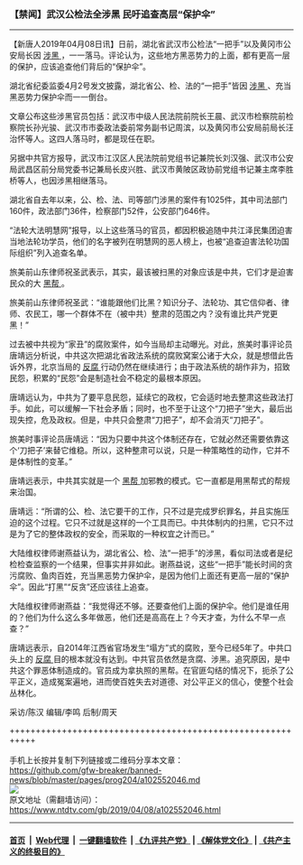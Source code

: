 ### 【禁闻】武汉公检法全涉黑 民吁追查高层“保护伞”
------------------------

<div class="post_content" itemprop="articleBody">
 <p>
  【新唐人2019年04月08日讯】日前，湖北省武汉市公检法“一把手”以及黄冈市公安局长因
  <a href="https://www.ntdtv.com/gb/涉黑.htm">
   涉黑
  </a>
  ，一一落马。评论认为，这些地方黑恶势力的上面，都有更高一层的保护，应该追查他们背后的“保护伞”。
 </p>
 <p>
  湖北省纪委监委4月2号发文披露，湖北省公、检、法的“一把手”皆因
  <a href="https://www.ntdtv.com/gb/涉黑.htm">
   涉黑
  </a>
  、充当黑恶势力保护伞而一一倒台。
 </p>
 <p>
  文章公布这些涉黑官员包括：武汉市中级人民法院前院长王晨、武汉市检察院前检察院长孙光骏、武汉市市委政法委前常务副书记周滨，以及黄冈市公安局前局长汪治怀等人。这四人落马时，都是现任在职。
 </p>
 <p>
  另据中共官方报导，武汉市江汉区人民法院前党组书记兼院长刘汉强、武汉市公安局武昌区前分局党委书记兼局长皮兴胜、武汉市黄陂区政协前党组书记兼主席李胜桥等人，也因涉黑相继落马。
 </p>
 <p>
  湖北省自去年以来，公、检、法、司等部门涉黑的案件有1025件，其中司法部门160件，政法部门36件，检察部门52件，公安部门646件。
 </p>
 <p>
  “法轮大法明慧网”报导，以上这些落马的官员，都因积极追随中共江泽民集团迫害当地法轮功学员，他们的名字被列在明慧网的恶人榜上，也被“追查迫害法轮功国际组织”列入追查名单。
 </p>
 <p>
  旅美前山东律师祝圣武表示，其实，最该被扫黑的对象应该是中共，它们才是迫害民众的大
  <a href="https://www.ntdtv.com/gb/黑帮.htm">
   黑帮
  </a>
  。
 </p>
 <p>
  旅美前山东律师祝圣武：“谁能跟他们比黑？知识分子、法轮功、其它信仰者、律师、农民工，哪一个群体不在（被中共）整肃的范围之内？没有谁比共产党更黑！”
 </p>
 <p>
  过去被中共视为“家丑”的腐败案件，如今当局却主动曝光。对此，旅美时事评论员唐靖远分析说，中共这次把湖北省政法系统的腐败窝案公诸于大众，就是想借此告诉外界，北京当局的
  <a href="https://www.ntdtv.com/gb/反腐.htm">
   反腐
  </a>
  行动仍然在继续进行；由于政法系统的胡作非为，招致民怨，积累的“民怨”会是制造社会不稳定的最根本原因。
 </p>
 <p>
  唐靖远认为，中共为了要平息民怨，延续它的政权，它会适时地去整肃这些政法打手。如此，可以缓解一下社会矛盾；同时，也不至于让这个“刀把子”坐大，最后出现失控，危及政权。但是，中共只会整肃“刀把子”，却不会消灭“刀把子”。
 </p>
 <p>
  旅美时事评论员唐靖远：“因为只要中共这个体制还存在，它就必然还需要依靠这个‘刀把子’来替它维稳。所以，这种整肃可以说，只是一种策略性的动作，它并不是体制性的变革。”
 </p>
 <p>
  唐靖远表示，中共其实就是一个
  <a href="https://www.ntdtv.com/gb/黑帮.htm">
   黑帮
  </a>
  加邪教的模式。它一直都是用黑帮式的帮规来治国。
 </p>
 <p>
  唐靖远：“所谓的公、检、法它要干的工作，只不过是完成罗织罪名，并且实施压迫的这个过程。它只不过就是这样的一个工具而已。中共体制内的扫黑，它只不过是为了它的整体政权的安全，而采取的一种权宜之计而已。”
 </p>
 <p>
  大陆维权律师谢燕益认为，湖北省公、检、法“一把手”的涉黑，看似司法或者是纪检检查监察的一个结果，但事实并非如此。谢燕益说，这些“一把手”能长时间的贪污腐败、鱼肉百姓，充当黑恶势力保护伞，是因为他们上面还有更高一层的“保护伞”。因此“打黑”“反贪”还应该往上追查。
 </p>
 <p>
  大陆维权律师谢燕益：“我觉得还不够。还要查他们上面的保护伞。他们是谁任用的？他们为什么这么多年做恶，他们还是高高在上？今天才查，为什么不早一点查？”
 </p>
 <p>
  唐靖远表示，自2014年江西省官场发生“塌方”式的腐败，至今已经5年了。中共口头上的
  <a href="https://www.ntdtv.com/gb/反腐.htm">
   反腐
  </a>
  目的根本就没有达到。中共官员依然是贪腐、涉黑。追究原因，是中共这个罪恶体制造成的。官员成为拿执照的黑帮。在官匪勾结的情况下，扼杀了公平正义，造成冤案遍地，进而使百姓失去对道德、对公平正义的信心，使整个社会丛林化。
 </p>
 <p>
  采访/陈汉 编辑/李鸣 后制/周天
 </p>
 <div class="single_ad">
 </div>
</div>

+++++++++++++++++++++++++++++++++++++++++++++++++++++++++++<br/><br/>
手机上长按并复制下列链接或二维码分享本文章：<br/>
https://github.com/gfw-breaker/banned-news/blob/master/pages/prog204/a102552046.md <br/>
<a href='https://github.com/gfw-breaker/banned-news/blob/master/pages/prog204/a102552046.md'><img src='https://github.com/gfw-breaker/banned-news/blob/master/pages/prog204/a102552046.md.png'/></a> <br/>
原文地址（需翻墙访问）：https://www.ntdtv.com/gb/2019/04/08/a102552046.html


------------------------
#### [首页](https://github.com/gfw-breaker/banned-news/blob/master/README.md) &nbsp;|&nbsp; [Web代理](https://github.com/labour-camp/helloworld) &nbsp;|&nbsp; [一键翻墙软件](https://github.com/gfw-breaker/nogfw/blob/master/README.md) &nbsp;| [《九评共产党》](https://github.com/gfw-breaker/9ping.md/blob/master/README.md#九评之一评共产党是什么) | [《解体党文化》](https://github.com/gfw-breaker/jtdwh.md/blob/master/README.md) | [《共产主义的终极目的》](https://github.com/gfw-breaker/gczydzjmd.md/blob/master/README.md)

